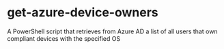 # get-azure-device-owners
A PowerShell script that retrieves from Azure AD a list of all users that own compliant devices with the specified OS
